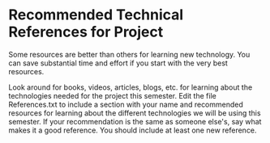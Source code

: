 Recommended Technical References for Project
============================================

Some resources are better than others for learning new technology. You can save substantial time and effort if you start with the very best resources.

Look around for books, videos, articles, blogs, etc. for learning about the technologies needed for the project this semester. Edit the file References.txt to include a section with your name and recommended resources for learning about the different technologies we will be using this semester. If your recommendation is the same as someone else's, say what makes it a good reference. You should include at least one new reference.
